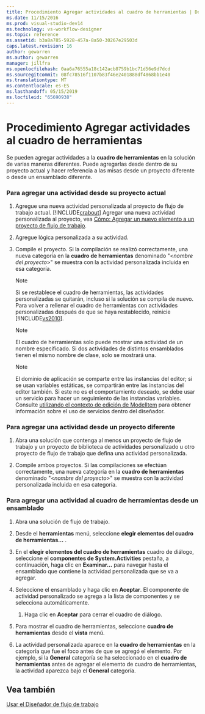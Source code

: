 ```yaml
---
title: Procedimiento Agregar actividades al cuadro de herramientas | Documentos de Microsoft
ms.date: 11/15/2016
ms.prod: visual-studio-dev14
ms.technology: vs-workflow-designer
ms.topic: reference
ms.assetid: b3a8a785-5928-457a-8a50-30267e29503d
caps.latest.revision: 16
author: gewarren
ms.author: gewarren
manager: jillfra
ms.openlocfilehash: 0aa6a76555a18c142acb8759b1bc71d56e9d7dcd
ms.sourcegitcommit: 08fc78516f1107b83f46e2401888df4868bb1e40
ms.translationtype: MT
ms.contentlocale: es-ES
ms.lasthandoff: 05/15/2019
ms.locfileid: "65690938"
---
```

# <a name="how-to-add-activities-to-the-toolbox"></a>Procedimiento Agregar actividades al cuadro de herramientas
Se pueden agregar actividades a la **cuadro de herramientas** en la solución de varias maneras diferentes. Puede agregarlas desde dentro de su proyecto actual y hacer referencia a las misas desde un proyecto diferente o desde un ensamblado diferente.  
  
### <a name="to-add-an-activity-from-within-your-current-project"></a>Para agregar una actividad desde su proyecto actual  
  
1. Agregue una nueva actividad personalizada al proyecto de flujo de trabajo actual. [!INCLUDE[crabout](../includes/crabout-md.md)] Agregar una nueva actividad personalizada al proyecto, vea [Cómo: Agregar un nuevo elemento a un proyecto de flujo de trabajo](../workflow-designer/how-to-add-a-new-item-to-a-workflow-project.md).  
  
2. Agregue lógica personalizada a su actividad.  
  
3. Compile el proyecto. Si la compilación se realizó correctamente, una nueva categoría en la **cuadro de herramientas** denominado "\<*nombre del proyecto*>" se muestra con la actividad personalizada incluida en esa categoría.  
  
    > [!NOTE]
    > Si se restablece el cuadro de herramientas, las actividades personalizadas se quitarán, incluso si la solución se compila de nuevo. Para volver a rellenar el cuadro de herramientas con actividades personalizadas después de que se haya restablecido, reinicie [!INCLUDE[vs2010](../includes/vs2010-md.md)].  
  
    > [!NOTE]
    > El cuadro de herramientas solo puede mostrar una actividad de un nombre especificado. Si dos actividades de distintos ensamblados tienen el mismo nombre de clase, solo se mostrará una.  
  
    > [!NOTE]
    > El dominio de aplicación se comparte entre las instancias del editor; si se usan variables estáticas, se compartirán entre las instancias del editor también. Si este no es el comportamiento deseado, se debe usar un servicio para hacer un seguimiento de las instancias variables. Consulte [utilizando el contexto de edición de ModelItem](https://msdn.microsoft.com/library/7f9f1ea5-0147-4079-8eca-be94f00d3aa1) para obtener información sobre el uso de servicios dentro del diseñador.  
  
### <a name="to-add-an-activity-from-within-a-different-project"></a>Para agregar una actividad desde un proyecto diferente  
  
1. Abra una solución que contenga al menos un proyecto de flujo de trabajo y un proyecto de biblioteca de actividades personalizado u otro proyecto de flujo de trabajo que defina una actividad personalizada.  
  
2. Compile ambos proyectos. Si las compilaciones se efectúan correctamente, una nueva categoría en la **cuadro de herramientas** denominado "\<*nombre del proyecto*>" se muestra con la actividad personalizada incluida en esa categoría.  
  
### <a name="to-add-an-activity-to-the-toolbox-from-an-assembly"></a>Para agregar una actividad al cuadro de herramientas desde un ensamblado  
  
1. Abra una solución de flujo de trabajo.  
  
2. Desde el **herramientas** menú, seleccione **elegir elementos del cuadro de herramientas...** .  
  
3. En el **elegir elementos del cuadro de herramientas** cuadro de diálogo, seleccione el **componentes de System.Activities** pestaña, a continuación, haga clic en **Examinar...** para navegar hasta el ensamblado que contiene la actividad personalizada que se va a agregar.  
  
4. Seleccione el ensamblado y haga clic en **Aceptar**. El componente de actividad personalizado se agrega a la lista de componentes y se selecciona automáticamente.  
  
    1. Haga clic en **Aceptar** para cerrar el cuadro de diálogo.  
  
5. Para mostrar el cuadro de herramientas, seleccione **cuadro de herramientas** desde el **vista** menú.  
  
6. La actividad personalizada aparece en la **cuadro de herramientas** en la categoría que fue el foco antes de que se agregó el elemento. Por ejemplo, si la **General** categoría se ha seleccionado en el **cuadro de herramientas** antes de agregar el elemento de cuadro de herramientas, la actividad aparezca bajo el **General** categoría.  
  
## <a name="see-also"></a>Vea también  
 [Usar el Diseñador de flujo de trabajo](../workflow-designer/using-the-workflow-designer.md)